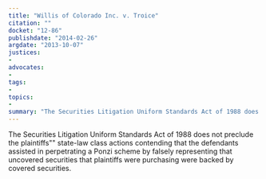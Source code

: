 ```yaml
---
title: "Willis of Colorado Inc. v. Troice"
citation: ""
docket: "12-86"
publishdate: "2014-02-26"
argdate: "2013-10-07"
justices:
- 
advocates:
- 
tags:
- 
topics:
- 
summary: "The Securities Litigation Uniform Standards Act of 1988 does not preclude the plaintiffs"" state-law class actions contending that the defendants assisted in perpetrating a Ponzi scheme by falsely representing that uncovered securities that plaintiffs were purchasing were backed by covered securities."
---
```

The Securities Litigation Uniform Standards Act of 1988 does not preclude the plaintiffs"" state-law class actions contending that the defendants assisted in perpetrating a Ponzi scheme by falsely representing that uncovered securities that plaintiffs were purchasing were backed by covered securities.

